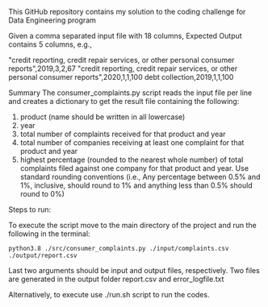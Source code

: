 This GitHub repository contains my solution to the coding challenge for Data Engineering program

Given a comma separated input file with 18 columns, Expected Output contains 5 columns, e.g.,

  "credit reporting, credit repair services, or other personal consumer reports",2019,3,2,67 
  "credit reporting, credit repair services, or other personal consumer reports",2020,1,1,100 
  debt collection,2019,1,1,100

Summary The consumer_complaints.py script reads the input file per line and creates a dictionary to get the result file containing the following:

1. product (name should be written in all lowercase)
2. year
3. total number of complaints received for that product and year
4. total number of companies receiving at least one complaint for that product and year
5. highest percentage (rounded to the nearest whole number) of total complaints filed against one company for that product and year. Use standard rounding conventions (i.e., Any percentage between 0.5% and 1%, inclusive, should round to 1% and anything less than 0.5% should round to 0%)

Steps to run:

To execute the script move to the main directory of the project and run the following in the terminal:

    python3.8 ./src/consumer_complaints.py ./input/complaints.csv ./output/report.csv

Last two arguments should be input and output files, respectively. Two files are generated in the output folder report.csv and error_logfile.txt

Alternatively, to execute use ./run.sh script to run the codes.
